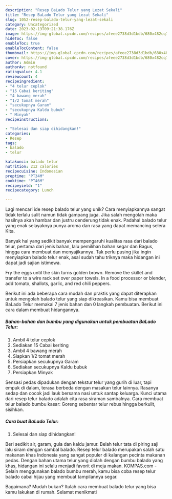 ```yaml
---
description: "Resep BaLado Telur yang Lezat Sekali"
title: "Resep BaLado Telur yang Lezat Sekali"
slug: 1052-resep-balado-telur-yang-lezat-sekali
category: Uncategorized
date: 2023-02-13T09:21:38.176Z
image: https://img-global.cpcdn.com/recipes/afeee2738d3d1bdb/680x482cq70/balado-telur-foto-resep-utama.jpg
hideToc: false
enableToc: true
enableTocContent: false
thumbnail: https://img-global.cpcdn.com/recipes/afeee2738d3d1bdb/680x482cq70/balado-telur-foto-resep-utama.jpg
cover: https://img-global.cpcdn.com/recipes/afeee2738d3d1bdb/680x482cq70/balado-telur-foto-resep-utama.jpg
author: Admin
authorAv: notfound
ratingvalue: 4.1
reviewcount: 4
recipeingredient:
- "4 telur ceplok"
- "15 Cabai keriting"
- "4 bawang merah"
- "1/2 tomat merah"
- "secukupnya Garam"
- "secukupnya Kaldu bubuk"
- " Minyak"
recipeinstructions:

- "Selesai dan siap dihidangkan!"
categories:
- Resep
tags:
- balado
- telur

katakunci: balado telur 
nutrition: 212 calories
recipecuisine: Indonesian
preptime: "PT34M"
cooktime: "PT46M"
recipeyield: "1"
recipecategory: Lunch

---
```





Lagi mencari ide resep balado telur yang unik? Cara menyiapkannya sangat tidak terlalu sulit namun tidak gampang juga. Jika salah mengolah maka hasilnya akan hambar dan justru cenderung tidak enak. Padahal balado telur yang enak selayaknya punya aroma dan rasa yang dapat memancing selera Kita.





Banyak hal yang sedikit banyak mempengaruhi kualitas rasa dari balado telur, pertama dari jenis bahan, lalu pemilihan bahan segar dan Bagus, hingga cara membuat dan menyajikannya. Tak perlu pusing jika ingin menyiapkan balado telur enak,      asal sudah tahu triknya maka hidangan ini dapat jadi sajian istimewa.














Fry the eggs until the skin turns golden brown. Remove the skillet and transfer to a wire rack set over paper towels. In a food processor or blender, add tomato, shallots, garlic, and red chili peppers.






Berikut ini ada beberapa cara mudah dan praktis yang dapat diterapkan untuk mengolah balado telur yang siap dikreasikan. Kamu bisa membuat BaLado Telur memakai 7 jenis bahan dan 0 langkah pembuatan. Berikut ini cara dalam membuat hidangannya.

<!--inarticleads1-->

##### Bahan-bahan dan bumbu yang digunakan untuk pembuatan BaLado Telur:

1. Ambil 4 telur ceplok
1. Sediakan 15 Cabai keriting
1. Ambil 4 bawang merah
1. Siapkan 1/2 tomat merah
1. Persiapkan secukupnya Garam
1. Sediakan secukupnya Kaldu bubuk
1. Persiapkan  Minyak


Sensasi pedas dipadukan dengan tekstur telur yang gurih di luar, tapi empuk di dalam, terasa berbeda dengan masakan telur lainnya. Rasanya sedap dan cocok jadi lauk bersama nasi untuk santap keluarga. Kunci utama dari resep telur balado adalah cita rasa siraman sambalnya. Cara membuat telur balado bumbu kasar: Goreng sebentar telur rebus hingga berkulit, sisihkan. 

<!--inarticleads2-->

##### Cara buat BaLado Telur:


1. Selesai dan siap dihidangkan!

Beri sedikit air, garam, gula dan kaldu jamur. Belah telur tata di piring saji lalu siram dengan sambal balado. Resep telur balado merupakan salah satu makanan khas Indonesia yang sangat populer di kalangan pecinta makanan pedas. Dengan bahan utama telur yang diolah dengan bumbu balado yang khas, hidangan ini selalu menjadi favorit di meja makan. KOMPAS.com - Selain menggunakan balado bumbu merah, kamu bisa coba resep telur balado cabai hijau yang membuat tampilannya segar. 

Bagaimana? Mudah bukan? Itulah cara membuat balado telur yang bisa kamu lakukan di rumah. Selamat menikmati
